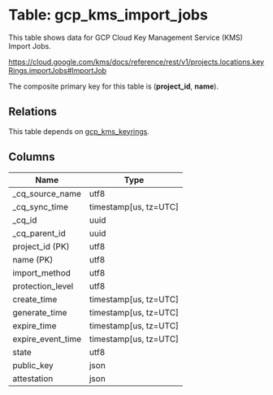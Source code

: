 # Table: gcp_kms_import_jobs

This table shows data for GCP Cloud Key Management Service (KMS) Import Jobs.

https://cloud.google.com/kms/docs/reference/rest/v1/projects.locations.keyRings.importJobs#ImportJob

The composite primary key for this table is (**project_id**, **name**).

## Relations

This table depends on [gcp_kms_keyrings](gcp_kms_keyrings).

## Columns

| Name          | Type          |
| ------------- | ------------- |
|_cq_source_name|utf8|
|_cq_sync_time|timestamp[us, tz=UTC]|
|_cq_id|uuid|
|_cq_parent_id|uuid|
|project_id (PK)|utf8|
|name (PK)|utf8|
|import_method|utf8|
|protection_level|utf8|
|create_time|timestamp[us, tz=UTC]|
|generate_time|timestamp[us, tz=UTC]|
|expire_time|timestamp[us, tz=UTC]|
|expire_event_time|timestamp[us, tz=UTC]|
|state|utf8|
|public_key|json|
|attestation|json|